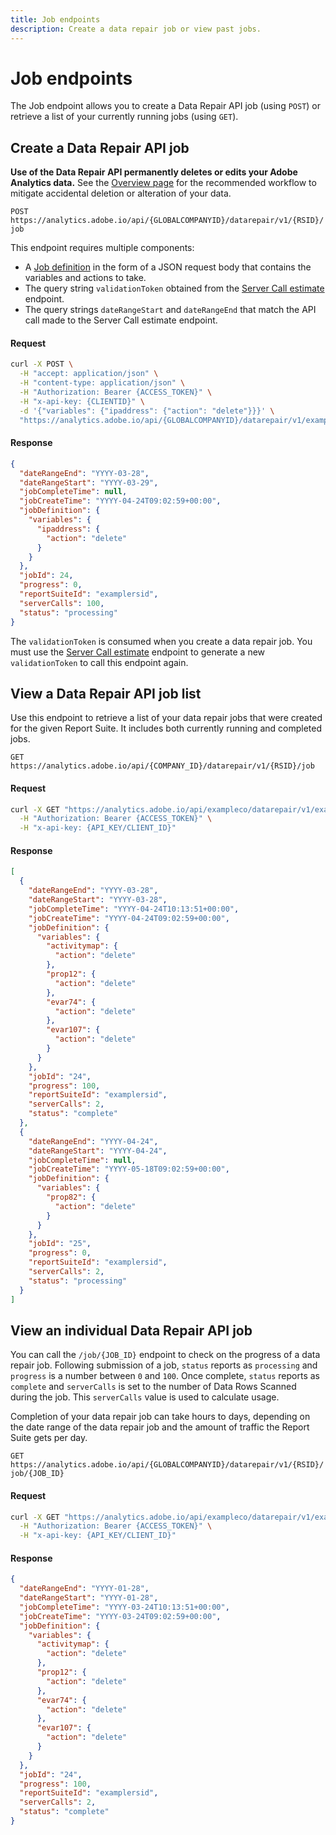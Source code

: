 ```yaml
---
title: Job endpoints
description: Create a data repair job or view past jobs.
---
```


# Job endpoints

The Job endpoint allows you to create a Data Repair API job (using `POST`) or retrieve a list of your currently running jobs (using `GET`).

## Create a Data Repair API job

<InlineAlert variant="warning" slots="text"/>

**Use of the Data Repair API permanently deletes or edits your Adobe Analytics data.** See the [Overview page](index.md#Workflow) for the recommended workflow to mitigate accidental deletion or alteration of your data.

`POST https://analytics.adobe.io/api/{GLOBALCOMPANYID}/datarepair/v1/{RSID}/job`

This endpoint requires multiple components:

* A [Job definition](json-body.md) in the form of a JSON request body that contains the variables and actions to take.
* The query string `validationToken` obtained from the [Server Call estimate](server-call-estimate.md) endpoint.
* The query strings `dateRangeStart` and `dateRangeEnd` that match the API call made to the Server Call estimate endpoint.

<CodeBlock slots="heading, code" repeat="2" languages="CURL,JSON"/>

#### Request

```sh
curl -X POST \
  -H "accept: application/json" \
  -H "content-type: application/json" \
  -H "Authorization: Bearer {ACCESS_TOKEN}" \
  -H "x-api-key: {CLIENTID}" \
  -d '{"variables": {"ipaddress": {"action": "delete"}}}' \
  "https://analytics.adobe.io/api/{GLOBALCOMPANYID}/datarepair/v1/examplersid/job?validationToken={VALIDATION_TOKEN}&dateRangeStart=YYYY-03-28&dateRangeEnd=YYYY-03-29"
```

#### Response

```json
{
  "dateRangeEnd": "YYYY-03-28",
  "dateRangeStart": "YYYY-03-29",
  "jobCompleteTime": null,
  "jobCreateTime": "YYYY-04-24T09:02:59+00:00",
  "jobDefinition": {
    "variables": {
      "ipaddress": {
        "action": "delete"
      }
    }
  },
  "jobId": 24,
  "progress": 0,
  "reportSuiteId": "examplersid",
  "serverCalls": 100,
  "status": "processing"
}
```

The `validationToken` is consumed when you create a data repair job. You must use the [Server Call estimate](server-call-estimate.md) endpoint to generate a new `validationToken` to call this endpoint again.

## View a Data Repair API job list

Use this endpoint to retrieve a list of your data repair jobs that were created for the given Report Suite. It includes both currently running and completed jobs.

`GET https://analytics.adobe.io/api/{COMPANY_ID}/datarepair/v1/{RSID}/job`

<CodeBlock slots="heading, code" repeat="2" languages="CURL,JSON"/>

#### Request

```sh
curl -X GET "https://analytics.adobe.io/api/exampleco/datarepair/v1/examplersid/job" \
  -H "Authorization: Bearer {ACCESS_TOKEN}" \
  -H "x-api-key: {API_KEY/CLIENT_ID}"
```

#### Response

```json
[
  {
    "dateRangeEnd": "YYYY-03-28",
    "dateRangeStart": "YYYY-03-28",
    "jobCompleteTime": "YYYY-04-24T10:13:51+00:00",
    "jobCreateTime": "YYYY-04-24T09:02:59+00:00",
    "jobDefinition": {
      "variables": {
        "activitymap": {
          "action": "delete"
        },
        "prop12": {
          "action": "delete"
        },
        "evar74": {
          "action": "delete"
        },
        "evar107": {
          "action": "delete"
        }
      }
    },
    "jobId": "24",
    "progress": 100,
    "reportSuiteId": "examplersid",
    "serverCalls": 2,
    "status": "complete"
  },
  {
    "dateRangeEnd": "YYYY-04-24",
    "dateRangeStart": "YYYY-04-24",
    "jobCompleteTime": null,
    "jobCreateTime": "YYYY-05-18T09:02:59+00:00",
    "jobDefinition": {
      "variables": {
        "prop82": {
          "action": "delete"
        }
      }
    },
    "jobId": "25",
    "progress": 0,
    "reportSuiteId": "examplersid",
    "serverCalls": 2,
    "status": "processing"
  }
]
```

## View an individual Data Repair API job

You can call the `/job/{JOB_ID}` endpoint to check on the progress of a data repair job. Following submission of a job, `status` reports as `processing` and `progress` is a number between `0` and `100`. Once complete, `status` reports as `complete` and `serverCalls` is set to the number of Data Rows Scanned during the job. This `serverCalls` value is used to calculate usage.

Completion of your data repair job can take hours to days, depending on the date range of the data repair job and the amount of traffic the Report Suite gets per day.

`GET https://analytics.adobe.io/api/{GLOBALCOMPANYID}/datarepair/v1/{RSID}/job/{JOB_ID}`

<CodeBlock slots="heading, code" repeat="2" languages="CURL,JSON"/>

#### Request

```sh
curl -X GET "https://analytics.adobe.io/api/exampleco/datarepair/v1/examplersid/job/24" \
  -H "Authorization: Bearer {ACCESS_TOKEN}" \
  -H "x-api-key: {API_KEY/CLIENT_ID}"
```

#### Response

```json
{
  "dateRangeEnd": "YYYY-01-28",
  "dateRangeStart": "YYYY-01-28",
  "jobCompleteTime": "YYYY-03-24T10:13:51+00:00",
  "jobCreateTime": "YYYY-03-24T09:02:59+00:00",
  "jobDefinition": {
    "variables": {
      "activitymap": {
        "action": "delete"
      },
      "prop12": {
        "action": "delete"
      },
      "evar74": {
        "action": "delete"
      },
      "evar107": {
        "action": "delete"
      }
    }
  },
  "jobId": "24",
  "progress": 100,
  "reportSuiteId": "examplersid",
  "serverCalls": 2,
  "status": "complete"
}
```
